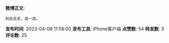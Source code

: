 **微博正文**: 
```
到处走走，逛一逛。
```
**发布时间**: 2023-04-08 11:58:00
**发布工具**: iPhone客户端
**点赞数**: 54
**转发数**: 3
**评论数**: 25
